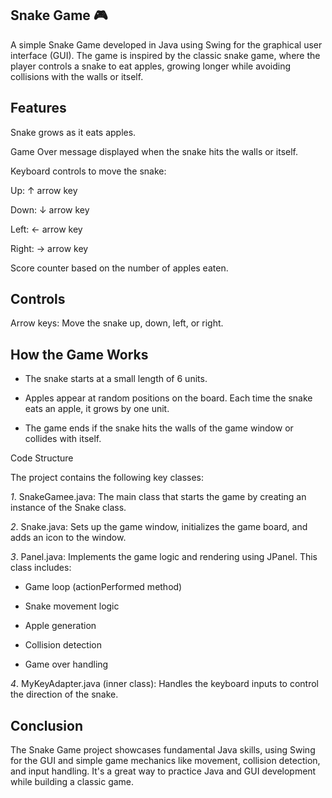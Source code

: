 

## Snake Game 🎮

A simple Snake Game developed in Java using Swing for the graphical user interface (GUI). The game is inspired by the classic snake game, where the player controls a snake to eat apples, growing longer while avoiding collisions with the walls or itself.

## Features

Snake grows as it eats apples.

Game Over message displayed when the snake hits the walls or itself.

Keyboard controls to move the snake:

Up: ↑ arrow key

Down: ↓ arrow key

Left: ← arrow key

Right: → arrow key


Score counter based on the number of apples eaten.


## Controls

Arrow keys: Move the snake up, down, left, or right.


## How the Game Works

- The snake starts at a small length of 6 units.

- Apples appear at random positions on the board. Each time the snake eats an apple, it grows by one unit.

- The game ends if the snake hits the walls of the game window or collides with itself.


Code Structure

The project contains the following key classes:

*1*. SnakeGamee.java: The main class that starts the game by creating an instance of the Snake class.


*2*. Snake.java: Sets up the game window, initializes the game board, and adds an icon to the window.


*3*. Panel.java: Implements the game logic and rendering using JPanel. This class includes:

- Game loop (actionPerformed method)

- Snake movement logic

- Apple generation

- Collision detection

- Game over handling



*4*. MyKeyAdapter.java (inner class): Handles the keyboard inputs to control the direction of the snake.

## Conclusion

The Snake Game project showcases fundamental Java skills, using Swing for the GUI and simple game mechanics like movement, collision detection, and input handling. It's a great way to practice Java and GUI development while building a classic game.
